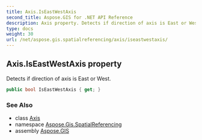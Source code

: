 ```yaml
---
title: Axis.IsEastWestAxis
second_title: Aspose.GIS for .NET API Reference
description: Axis property. Detects if direction of axis is East or West
type: docs
weight: 30
url: /net/aspose.gis.spatialreferencing/axis/iseastwestaxis/
---
```

## Axis.IsEastWestAxis property

Detects if direction of axis is East or West.

```csharp
public bool IsEastWestAxis { get; }
```

### See Also

* class [Axis](../)
* namespace [Aspose.Gis.SpatialReferencing](../../axis/)
* assembly [Aspose.GIS](../../../)


